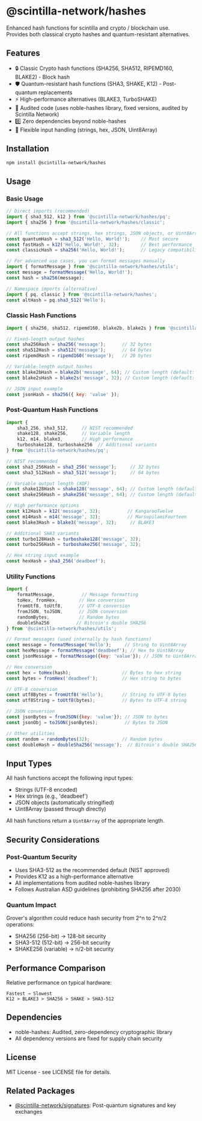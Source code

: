 # @scintilla-network/hashes

Enhanced hash functions for scintilla and crypto / blockchain use.  
Provides both classical crypto hashes and quantum-resistant alternatives.

## Features

- 🔒 Classic Crypto hash functions (SHA256, SHA512, RIPEMD160, BLAKE2) - Block hash
- 🛡️ Quantum-resistant hash functions (SHA3, SHAKE, K12) - Post-quantum replacements
- ⚡ High-performance alternatives (BLAKE3, TurboSHAKE)
- 🔬 Audited code (uses noble-hashes library, fixed versions, audited by Scintilla Network)
- 0️⃣ Zero dependencies beyond noble-hashes
- 🎯 Flexible input handling (strings, hex, JSON, Uint8Array)

## Installation

```bash
npm install @scintilla-network/hashes
```

## Usage

### Basic Usage

```javascript
// Direct imports (recommended)
import { sha3_512, k12 } from '@scintilla-network/hashes/pq';
import { sha256 } from '@scintilla-network/hashes/classic';

// All functions accept strings, hex strings, JSON objects, or Uint8Array
const quantumHash = sha3_512('Hello, World!');    // Most secure
const fastHash = k12('Hello, World!', 32);        // Best performance
const classicHash = sha256('Hello, World!');      // Legacy compatibility

// For advanced use cases, you can format messages manually
import { formatMessage } from '@scintilla-network/hashes/utils';
const message = formatMessage('Hello, World!');
const hash = sha256(message);

// Namespace imports (alternative)
import { pq, classic } from '@scintilla-network/hashes';
const altHash = pq.sha3_512('Hello');
```

### Classic Hash Functions

```javascript
import { sha256, sha512, ripemd160, blake2b, blake2s } from '@scintilla-network/hashes/classic';

// Fixed-length output hashes
const sha256Hash = sha256('message');      // 32 bytes
const sha512Hash = sha512('message');      // 64 bytes
const ripemdHash = ripemd160('message');   // 20 bytes

// Variable-length output hashes
const blake2bHash = blake2b('message', 64); // Custom length (default: 64)
const blake2sHash = blake2s('message', 32); // Custom length (default: 32)

// JSON input example
const jsonHash = sha256({ key: 'value' });
```

### Post-Quantum Hash Functions

```javascript
import { 
    sha3_256, sha3_512,     // NIST recommended
    shake128, shake256,     // Variable length
    k12, m14, blake3,       // High performance
    turboshake128, turboshake256  // Additional variants
} from '@scintilla-network/hashes/pq';

// NIST recommended
const sha3_256Hash = sha3_256('message');     // 32 bytes
const sha3_512Hash = sha3_512('message');     // 64 bytes

// Variable output length (XOF)
const shake128Hash = shake128('message', 64); // Custom length (default: 32)
const shake256Hash = shake256('message', 64); // Custom length (default: 32)

// High performance options
const k12Hash = k12('message', 32);          // KangarooTwelve
const m14Hash = m14('message', 32);          // MarsupilamiFourteen
const blake3Hash = blake3('message', 32);     // BLAKE3

// Additional SHA3 variants
const turbo128Hash = turboshake128('message', 32);
const turbo256Hash = turboshake256('message', 32);

// Hex string input example
const hexHash = sha3_256('deadbeef');
```

### Utility Functions

```javascript
import { 
    formatMessage,          // Message formatting
    toHex, fromHex,        // Hex conversion
    fromUtf8, toUtf8,      // UTF-8 conversion
    fromJSON, toJSON,      // JSON conversion
    randomBytes,           // Random bytes
    doubleSha256          // Bitcoin's double SHA256
} from '@scintilla-network/hashes/utils';

// Format messages (used internally by hash functions)
const message = formatMessage('Hello');     // String to Uint8Array
const hexMessage = formatMessage('deadbeef'); // Hex to Uint8Array
const jsonMessage = formatMessage({key: 'value'}); // JSON to Uint8Array

// Hex conversion
const hex = toHex(hash);                   // Bytes to hex string
const bytes = fromHex('deadbeef');         // Hex string to bytes

// UTF-8 conversion
const utf8Bytes = fromUtf8('Hello');       // String to UTF-8 bytes
const utf8String = toUtf8(bytes);          // Bytes to UTF-8 string

// JSON conversion
const jsonBytes = fromJSON({key: 'value'}); // JSON to bytes
const jsonObj = toJSON(jsonBytes);          // Bytes to JSON

// Other utilities
const random = randomBytes(32);            // Random bytes
const doubleHash = doubleSha256('message');  // Bitcoin's double SHA256
```

## Input Types

All hash functions accept the following input types:
- Strings (UTF-8 encoded)
- Hex strings (e.g., 'deadbeef')
- JSON objects (automatically stringified)
- Uint8Array (passed through directly)

All hash functions return a `Uint8Array` of the appropriate length.

## Security Considerations

### Post-Quantum Security
- Uses SHA3-512 as the recommended default (NIST approved)
- Provides K12 as a high-performance alternative
- All implementations from audited noble-hashes library
- Follows Australian ASD guidelines (prohibiting SHA256 after 2030)

### Quantum Impact
Grover's algorithm could reduce hash security from 2^n to 2^n/2 operations:
- SHA256 (256-bit) → 128-bit security
- SHA3-512 (512-bit) → 256-bit security
- SHAKE256 (variable) → n/2-bit security

## Performance Comparison

Relative performance on typical hardware:
```
Fastest → Slowest
K12 > BLAKE3 > SHA256 > SHAKE > SHA3-512
```

## Dependencies

- noble-hashes: Audited, zero-dependency cryptographic library
- All dependency versions are fixed for supply chain security

## License

MIT License - see LICENSE file for details.

## Related Packages
- [@scintilla-network/signatures](https://github.com/Scintilla-Network/signatures): Post-quantum signatures and key exchanges